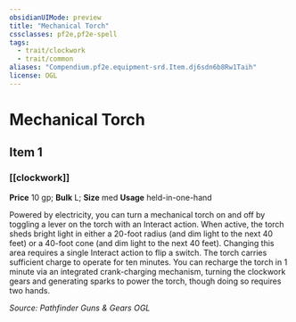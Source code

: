```yaml
---
obsidianUIMode: preview
title: "Mechanical Torch"
cssclasses: pf2e,pf2e-spell
tags:
  - trait/clockwork
  - trait/common
aliases: "Compendium.pf2e.equipment-srd.Item.dj6sdn6b8Rw1Taih"
license: OGL
---
```

# Mechanical Torch
## Item 1
### [[clockwork]]


**Price** 10 gp; 
**Bulk** L; **Size** med
**Usage** held-in-one-hand

Powered by electricity, you can turn a mechanical torch on and off by toggling a lever on the torch with an Interact action. When active, the torch sheds bright light in either a 20-foot radius (and dim light to the next 40 feet) or a 40-foot cone (and dim light to the next 40 feet). Changing this area requires a single Interact action to flip a switch. The torch carries sufficient charge to operate for ten minutes. You can recharge the torch in 1 minute via an integrated crank-charging mechanism, turning the clockwork gears and generating sparks to power the torch, though doing so requires two hands.

*Source: Pathfinder Guns & Gears*
*OGL*
